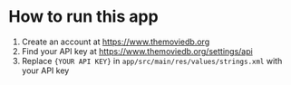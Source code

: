 # How to run this app
1. Create an account at https://www.themoviedb.org
2. Find your API key at https://www.themoviedb.org/settings/api
3. Replace `{YOUR API KEY}` in `app/src/main/res/values/strings.xml` with your API key
